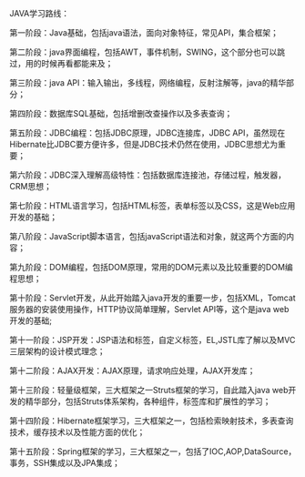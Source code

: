 JAVA学习路线：

第一阶段：Java基础，包括java语法，面向对象特征，常见API，集合框架；

第二阶段：java界面编程，包括AWT，事件机制，SWING，这个部分也可以跳过，用的时候再看都能来及；

第三阶段：java API：输入输出，多线程，网络编程，反射注解等，java的精华部分；

第四阶段：数据库SQL基础，包括增删改查操作以及多表查询；

第五阶段：JDBC编程：包括JDBC原理，JDBC连接库，JDBC API，虽然现在Hibernate比JDBC要方便许多，但是JDBC技术仍然在使用，JDBC思想尤为重要；

第六阶段：JDBC深入理解高级特性：包括数据库连接池，存储过程，触发器，CRM思想；

第七阶段：HTML语言学习，包括HTML标签，表单标签以及CSS，这是Web应用开发的基础；

第八阶段：JavaScript脚本语言，包括javaScript语法和对象，就这两个方面的内容；

第九阶段：DOM编程，包括DOM原理，常用的DOM元素以及比较重要的DOM编程思想；

第十阶段：Servlet开发，从此开始踏入java开发的重要一步，包括XML，Tomcat服务器的安装使用操作，HTTP协议简单理解，Servlet API等，这个是java web开发的基础;

第十一阶段：JSP开发：JSP语法和标签，自定义标签，EL,JSTL库了解以及MVC三层架构的设计模式理念；

第十二阶段：AJAX开发：AJAX原理，请求响应处理，AJAX开发库；

第十三阶段：轻量级框架，三大框架之一Struts框架的学习，自此踏入java web开发的精华部分，包括Struts体系架构，各种组件，标签库和扩展性的学习；

第十四阶段：Hibernate框架学习，三大框架之一，包括检索映射技术，多表查询技术，缓存技术以及性能方面的优化；

第十五阶段：Spring框架的学习，三大框架之一，包括了IOC,AOP,DataSource，事务，SSH集成以及JPA集成；

